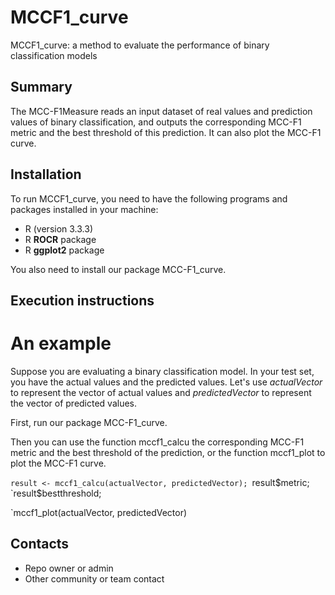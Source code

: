 # MCCF1_curve #

MCCF1_curve: a method to evaluate the performance of binary classification models

## Summary ##

The MCC-F1Measure reads an input dataset of real values and prediction values of binary classification, and outputs the corresponding MCC-F1 metric and the best threshold of this prediction. It can also plot the MCC-F1 curve.

## Installation ##

To run MCCF1_curve, you need to have the following programs and packages installed in your machine:

* R (version 3.3.3)
* R **ROCR** package
* R **ggplot2** package

You also need to install our package MCC-F1_curve.

## Execution instructions ##

# An example

Suppose you are evaluating a binary classification model. In your test set, you have the actual values and the predicted values. Let's use *actualVector* to represent the vector of actual values and *predictedVector* to represent the vector of predicted values.

First, run our package MCC-F1_curve.

Then you can use the function mccf1_calcu the corresponding MCC-F1 metric and the best threshold of the prediction, or the function mccf1_plot to plot the MCC-F1 curve.

`result <- mccf1_calcu(actualVector, predictedVector);
`result$metric;
`result$bestthreshold;

`mccf1_plot(actualVector, predictedVector)

## Contacts ##

* Repo owner or admin
* Other community or team contact

